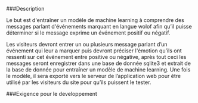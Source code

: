 ###Description

Le but est d'entraîner un modèle de machine learning à comprendre des messages parlant d'événements marquant en langue wolof afin qu’il puisse déterminer si le message exprime un événement positif ou négatif.

Les visiteurs devront entrer un ou plusieurs message parlant d’un événement qui leur a marquer puis devront préciser l'émotion qu’ils ont ressenti sur cet événement entre positive ou négative, après tout ceci les messages seront enregistrer dans une base de donnée sqlite3 et extrait de la base de donnée pour entraîner un modèle de machine learning. 
Une fois le modèle, il sera exporté vers le serveur de l’application web pour être utilisé par les visiteurs du site pour qu’ils puissent le tester.

###Exigence pour le developpement 
